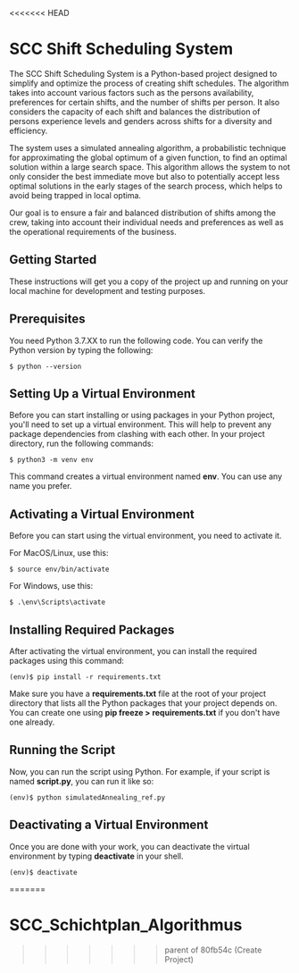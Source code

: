 <<<<<<< HEAD
# SCC Shift Scheduling System
The SCC Shift Scheduling System is a Python-based project designed to simplify and optimize the process of creating shift schedules. The algorithm takes into account various factors such as the persons availability, preferences for certain shifts, and the number of shifts per person. It also considers the capacity of each shift and balances the distribution of persons experience levels and genders across shifts for a diversity and efficiency.

The system uses a simulated annealing algorithm, a probabilistic technique for approximating the global optimum of a given function, to find an optimal solution within a large search space. This algorithm allows the system to not only consider the best immediate move but also to potentially accept less optimal solutions in the early stages of the search process, which helps to avoid being trapped in local optima.

Our goal is to ensure a fair and balanced distribution of shifts among the crew, taking into account their individual needs and preferences as well as the operational requirements of the business.

## Getting Started
These instructions will get you a copy of the project up and running on your local machine for development and testing purposes.

## Prerequisites
You need Python 3.7.XX to run the following code. You can verify the Python version by typing the following:

```
$ python --version
```
## Setting Up a Virtual Environment
Before you can start installing or using packages in your Python project, you'll need to set up a virtual environment. This will help to prevent any package dependencies from clashing with each other. In your project directory, run the following commands:

```
$ python3 -m venv env
```
This command creates a virtual environment named **env**. You can use any name you prefer.

## Activating a Virtual Environment
Before you can start using the virtual environment, you need to activate it.

For MacOS/Linux, use this:
```
$ source env/bin/activate
```

For Windows, use this:
```
$ .\env\Scripts\activate
```

## Installing Required Packages
After activating the virtual environment, you can install the required packages using this command:

```
(env)$ pip install -r requirements.txt
```
Make sure you have a **requirements.txt** file at the root of your project directory that lists all the Python packages that your project depends on. You can create one using **pip freeze > requirements.txt** if you don't have one already.

## Running the Script
Now, you can run the script using Python. For example, if your script is named **script.py**, you can run it like so:

```
(env)$ python simulatedAnnealing_ref.py
```

## Deactivating a Virtual Environment
Once you are done with your work, you can deactivate the virtual environment by typing **deactivate** in your shell.

```
(env)$ deactivate
```

=======
# SCC_Schichtplan_Algorithmus
>>>>>>> parent of 80fb54c (Create Project)
